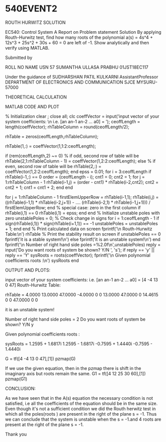 # 540EVENT2
ROUTH HURWITZ SOLUTION 

 
 
 
EC540: Control System
A Report on 
Problem statement Solution
By applying Routh-Hurwitz test, find how many roots of the polynomial a(s) =
4s^4 + 12s^3 + 25s^2 + 30s + 60 = 0 are left of -1. Show analytically and then verify
using MATLAB.
 
 
Submitted by 
 
ROLL NO 
NAME 
USN 
57 
SUMANTHA ULLASA PRABHU 
01JST18EC117 
 
 
  
 
Under the guidance of 
SUDHARSHAN PATIL KULKARNI
AssistantProfessor 
DEPARTMENT OF ELECTRONICS AND COMMUNICATION 
SJCE MYSURU- 57000 









THEORETICAL CALCULATION





MATLAB CODE AND PLOT

% Initialization
clear ;
close all;
clc
coeffVector = input('input vector of your system coefficients: \n i.e. [an an-1 an-2 ... a0] = ');
ceoffLength = length(coeffVector);
rhTableColumn = round(ceoffLength/2);

rhTable = zeros(ceoffLength,rhTableColumn);

rhTable(1,:) = coeffVector(1,1:2:ceoffLength);

if (rem(ceoffLength,2) ~= 0)
   % if odd, second row of table will be
   rhTable(2,1:rhTableColumn - 1) = coeffVector(1,2:2:ceoffLength);
else
   % if even, second row of table will be
   rhTable(2,:) = coeffVector(1,2:2:ceoffLength);
end
epss = 0.01;
for i = 3:ceoffLength
   if rhTable(i-1,:) == 0
       order = (ceoffLength - i);
       cnt1 = 0;
       cnt2 = 1;
       for j = 1:rhTableColumn - 1
           rhTable(i-1,j) = (order - cnt1) * rhTable(i-2,cnt2);
           cnt2 = cnt2 + 1;
           cnt1 = cnt1 + 2;
       end
   end
  
   for j = 1:rhTableColumn - 1
firstElemUpperRow = rhTable(i-1,1);
rhTable(i,j) = ((rhTable(i-1,1) * rhTable(i-2,j+1)) - ....
(rhTable(i-2,1) * rhTable(i-1,j+1))) / firstElemUpperRow;
end
% special case: zero in the first column
if rhTable(i,1) == 0
rhTable(i,1) = epss;
end
end
% Initialize unstable poles with zero
unstablePoles = 0;
% Check change in signs
for i = 1:ceoffLength - 1
if sign(rhTable(i,1)) * sign(rhTable(i+1,1)) == -1
unstablePoles = unstablePoles + 1;
end
end
% Print calculated data on screen
fprintf('\n Routh-Hurwitz Table:\n')
rhTable
% Print the stability result on screen
if unstablePoles == 0
fprintf('it is a stable system!\n')
else
fprintf('it is an unstable system!\n')
end
fprintf('\n Number of right hand side poles =%2.0f\n',unstablePoles)
reply = input('Do you want roots of system be shown? Y/N ', 's');
if reply == 'y' || reply == 'Y'
sysRoots = roots(coeffVector);
fprintf('\n Given polynomial coefficients roots :\n')
sysRoots
end


OUTPUT AND PLOTS:

input vector of your system coefficients:
i.e. [an an-1 an-2 ... a0] =
[4 -4 13 0 47]
Routh-Hurwitz Table:

rhTable =
   4.0000   13.0000   47.0000
  -4.0000         0         0
  13.0000   47.0000         0
  14.4615         0         0
  47.0000         0         0

it is an unstable system!

Number of right hand side poles = 2
Do you want roots of system be shown? Y/N
y

Given polynomial coefficients roots :

sysRoots =
  1.2595 + 1.6817i
  1.2595 - 1.6817i
 -0.7595 + 1.4440i
 -0.7595 - 1.4440i

G  = tf([4 -4 13 0 47],[1])
pzmap(G)

If we use the given equation, then in the pzmap there is shift in the imaginary axis but roots remain the same.
G1 = tf([4 12 25 30 60],[1])
pzmap(G1)





CONCLUSION:

As we have seen that in the A(s) equation the necessary condition is not satisfied, i.e  all the coefficients of the equation should be in the same size. Even though it's not a sufficient condition we did the Routh herwitz test in which all the poles(roots ) are present in the right of the plane s = -1.
Thus we can conclude that the system is unstable when the s = -1.and 4 roots are present at the right of the plane s = -1.


Thank you

